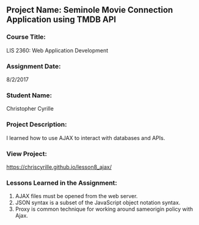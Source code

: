 ## Project Name:  Seminole Movie Connection Application using TMDB API

### Course Title:
LIS 2360:  Web Application Development

### Assignment Date:  
8/2/2017

### Student Name:  
Christopher Cyrille

### Project Description:
I learned how to use AJAX to interact with databases and APIs.

### View Project:
https://chriscyrille.github.io/lesson8_ajax/

### Lessons Learned in the Assignment:
1. AJAX files must be opened from the web server.
2. JSON syntax is a subset of the JavaScript object notation syntax.
3. Proxy is common technique for working around sameorigin policy with Ajax.
